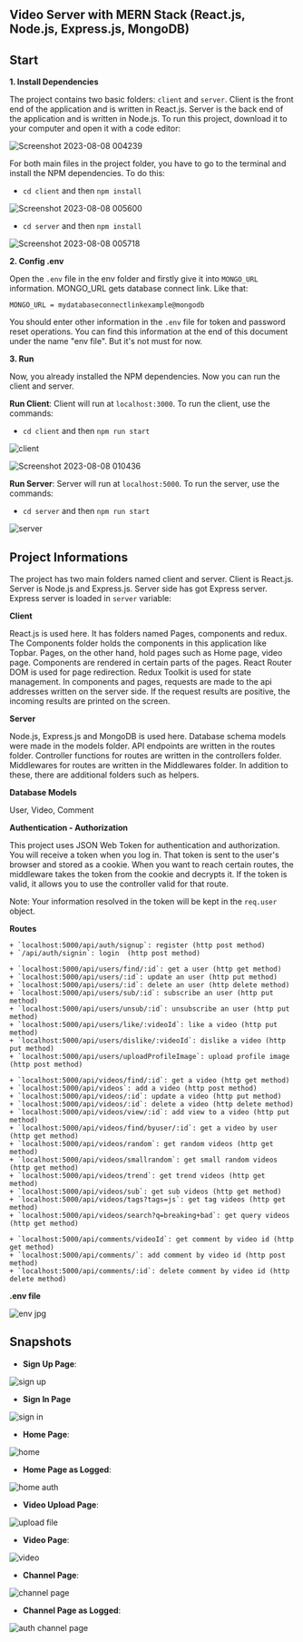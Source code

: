 ## Video Server with MERN Stack (React.js, Node.js, Express.js, MongoDB)

## Start

**1. Install Dependencies**

The project contains two basic folders: `client` and `server`. Client is the front end of the application and is written in React.js. Server is the back end of the application and is written in Node.js. To run this project, download it to your computer and open it with a code editor:

![Screenshot 2023-08-08 004239](https://github.com/Achint2103/VideoServer/assets/87437738/3571fd0f-73e9-4716-9ac5-5d88f58aceac)



For both main files in the project folder, you have to go to the terminal and install the NPM dependencies. To do this:

- `cd client` and then `npm install`

![Screenshot 2023-08-08 005600](https://github.com/Achint2103/VideoServer/assets/87437738/84f842c1-43c5-42de-a198-3dd95c698782)


- `cd server` and then `npm install`

![Screenshot 2023-08-08 005718](https://github.com/Achint2103/VideoServer/assets/87437738/4baf2cbc-ac58-430e-a2d7-9c328cb14d18)


**2. Config .env**

Open the `.env` file in the env folder and firstly give it into `MONGO_URL` information. MONGO_URL gets database connect link. Like that:

`MONGO_URL = mydatabaseconnectlinkexample@mongodb`

You should enter other information in the `.env` file for token and password reset operations. You can find this information at the end of this document under the name "env file". But it's not must for now.

**3. Run**

Now, you already installed the NPM dependencies. Now you can run the client and server.

**Run Client**: Client will run at `localhost:3000`. To run the client, use the commands:

- `cd client` and then `npm run start`

![client](https://user-images.githubusercontent.com/101933251/201528501-28771b7e-18f0-4d71-bd7e-d658ceb6e47f.jpg)

![Screenshot 2023-08-08 010436](https://github.com/Achint2103/VideoServer/assets/87437738/db6fc041-d58c-478f-8d91-b1d8e49276ce)


**Run Server**: Server will run at `localhost:5000`. To run the server, use the commands:

- `cd server` and then `npm run start`

![server](https://user-images.githubusercontent.com/101933251/202870980-aa0960ec-6921-4729-a5af-eea189b612d9.jpg)

## Project Informations

The project has two main folders named client and server. Client is React.js. Server is Node.js and Express.js. Server side has got Express server. Express server is loaded in `server` variable:

**Client**

React.js is used here. It has folders named Pages, components and redux. The Components folder holds the components in this application like Topbar. Pages, on the other hand, hold pages such as Home page, video page. Components are rendered in certain parts of the pages. React Router DOM is used for page redirection. Redux Toolkit is used for state management. In components and pages, requests are made to the api addresses written on the server side. If the request results are positive, the incoming results are printed on the screen.

**Server**

Node.js, Express.js and MongoDB is used here. Database schema models were made in the models folder. API endpoints are written in the routes folder. Controller functions for routes are written in the controllers folder. Middlewares for routes are written in the Middlewares folder. In addition to these, there are additional folders such as helpers.

**Database Models**

User, Video, Comment

**Authentication - Authorization**

This project uses JSON Web Token for authentication and authorization. You will receive a token when you log in. That token is sent to the user's browser and stored as a cookie. When you want to reach certain routes, the middleware takes the token from the cookie and decrypts it. If the token is valid, it allows you to use the controller valid for that route.

Note: Your information resolved in the token will be kept in the `req.user` object.

**Routes**

    + `localhost:5000/api/auth/signup`: register (http post method)
    + `/api/auth/signin`: login  (http post method)

    + `localhost:5000/api/users/find/:id`: get a user (http get method)
    + `localhost:5000/api/users/:id`: update an user (http put method)
    + `localhost:5000/api/users/:id`: delete an user (http delete method)
    + `localhost:5000/api/users/sub/:id`: subscribe an user (http put method)
    + `localhost:5000/api/users/unsub/:id`: unsubscribe an user (http put method)
    + `localhost:5000/api/users/like/:videoId`: like a video (http put method)
    + `localhost:5000/api/users/dislike/:videoId`: dislike a video (http put method)
    + `localhost:5000/api/users/uploadProfileImage`: upload profile image (http post method)

    + `localhost:5000/api/videos/find/:id`: get a video (http get method)
    + `localhost:5000/api/videos`: add a video (http post method)
    + `localhost:5000/api/videos/:id`: update a video (http put method)
    + `localhost:5000/api/videos/:id`: delete a video (http delete method)
    + `localhost:5000/api/videos/view/:id`: add view to a video (http put method)
    + `localhost:5000/api/videos/find/byuser/:id`: get a video by user (http get method)
    + `localhost:5000/api/videos/random`: get random videos (http get method)
    + `localhost:5000/api/videos/smallrandom`: get small random videos (http get method)
    + `localhost:5000/api/videos/trend`: get trend videos (http get method)
    + `localhost:5000/api/videos/sub`: get sub videos (http get method)
    + `localhost:5000/api/videos/tags?tags=js`: get tag videos (http get method)
    + `localhost:5000/api/videos/search?q=breaking+bad`: get query videos (http get method)

    + `localhost:5000/api/comments/videoId`: get comment by video id (http get method)
    + `localhost:5000/api/comments/`: add comment by video id (http post method)
    + `localhost:5000/api/comments/:id`: delete comment by video id (http delete method)

**.env file**

![env jpg](https://user-images.githubusercontent.com/101933251/202870628-da034e3d-611d-4830-82fe-f7dc79755719.JPG)

## Snapshots

- **Sign Up Page**:

![sign up](https://github.com/Achint2103/VideoServer/assets/87437738/2a06d737-46a2-45a8-8601-336ebb85a9a1)


- **Sign In Page**

![sign in](https://github.com/Achint2103/VideoServer/assets/87437738/9a842819-bcbb-4679-8d9e-e318204fcf21)


- **Home Page**:

![home](https://github.com/Achint2103/VideoServer/assets/87437738/d6ff75be-3b54-44f6-9d6d-dbe8f9c03008)


- **Home Page as Logged**:

![home auth](https://github.com/Achint2103/VideoServer/assets/87437738/bb445dca-0309-4a78-8060-f154e0b3550c)



- **Video Upload Page**:

![upload file](https://github.com/Achint2103/VideoServer/assets/87437738/8e70cbd4-c066-443b-9a2c-f1cf9dd536a9)


- **Video Page**:

![video](https://user-images.githubusercontent.com/101933251/202870622-6f169452-2ebd-4ad2-9cb9-1a83a278c492.JPG)

- **Channel Page**:

![channel page](https://user-images.githubusercontent.com/101933251/202870636-20fad076-a93f-4d3b-b104-8d8927211f76.JPG)

- **Channel Page as Logged**:

![auth channel page](https://user-images.githubusercontent.com/101933251/202870651-85b75236-ae89-417c-b5bf-865ca5a6bc82.JPG)
